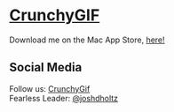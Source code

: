 # [CrunchyGIF](https://www.crunchygif.app/)
Download me on the Mac App Store, [here!](https://apps.apple.com/us/app/crunchygif-ezpz-video-to-gif/id1485165995)

## Social Media
Follow us: [CrunchyGif](https://twitter.com/CrunchyGif)  
Fearless Leader: [@joshdholtz](https://twitter.com/joshdholtz)  


